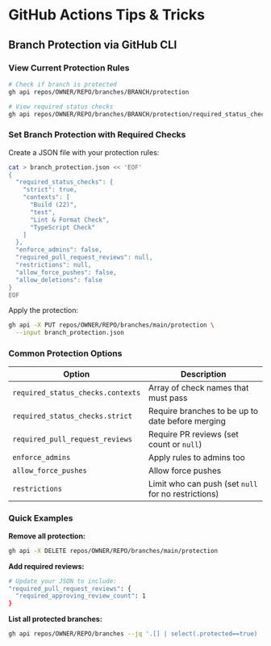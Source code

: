 # GitHub Actions Tips & Tricks

## Branch Protection via GitHub CLI

### View Current Protection Rules

```bash
# Check if branch is protected
gh api repos/OWNER/REPO/branches/BRANCH/protection

# View required status checks
gh api repos/OWNER/REPO/branches/BRANCH/protection/required_status_checks
```

### Set Branch Protection with Required Checks

Create a JSON file with your protection rules:

```bash
cat > branch_protection.json << 'EOF'
{
  "required_status_checks": {
    "strict": true,
    "contexts": [
      "Build (22)",
      "test",
      "Lint & Format Check",
      "TypeScript Check"
    ]
  },
  "enforce_admins": false,
  "required_pull_request_reviews": null,
  "restrictions": null,
  "allow_force_pushes": false,
  "allow_deletions": false
}
EOF
```

Apply the protection:

```bash
gh api -X PUT repos/OWNER/REPO/branches/main/protection \
  --input branch_protection.json
```

### Common Protection Options

| Option                            | Description                                         |
| --------------------------------- | --------------------------------------------------- |
| `required_status_checks.contexts` | Array of check names that must pass                 |
| `required_status_checks.strict`   | Require branches to be up to date before merging    |
| `required_pull_request_reviews`   | Require PR reviews (set count or `null`)            |
| `enforce_admins`                  | Apply rules to admins too                           |
| `allow_force_pushes`              | Allow force pushes                                  |
| `restrictions`                    | Limit who can push (set `null` for no restrictions) |

### Quick Examples

**Remove all protection:**

```bash
gh api -X DELETE repos/OWNER/REPO/branches/main/protection
```

**Add required reviews:**

```bash
# Update your JSON to include:
"required_pull_request_reviews": {
  "required_approving_review_count": 1
}
```

**List all protected branches:**

```bash
gh api repos/OWNER/REPO/branches --jq '.[] | select(.protected==true) | .name'
```

